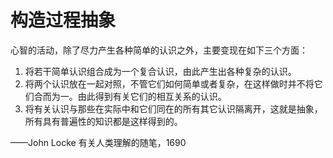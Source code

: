 # 构造过程抽象
心智的活动，除了尽力产生各种简单的认识之外，主要变现在如下三个方面：
1. 将若干简单认识组合成为一个复合认识，由此产生出各种复杂的认识。
2. 将两个认识放在一起对照，不管它们如何简单或者复杂，在这样做时并不将它们合而为一。由此得到有关它们的相互关系的认识。
3. 将有关认识与那些在实际中和它们同在的所有其它认识隔离开，这就是抽象，所有具有普遍性的知识都是这样得到的。
                                                                                     
——John Locke 有关人类理解的随笔，1690